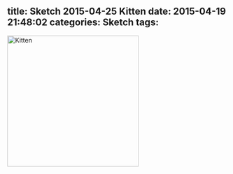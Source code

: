 title: Sketch 2015-04-25 Kitten
date: 2015-04-19 21:48:02
categories: Sketch
tags:
---
<img src="/img/sketches/2015.04.25.JPG" width="300" alt="Kitten" />
